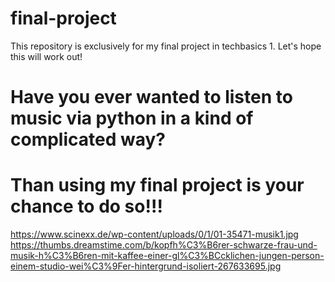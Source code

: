 # final-project
This repository is exclusively for my final project in techbasics 1. Let's hope this will work out!

# Have you ever wanted to listen to music via python in a kind of complicated way?
# Than using my final project is your chance to do so!!!
https://www.scinexx.de/wp-content/uploads/0/1/01-35471-musik1.jpg
https://thumbs.dreamstime.com/b/kopfh%C3%B6rer-schwarze-frau-und-musik-h%C3%B6ren-mit-kaffee-einer-gl%C3%BCcklichen-jungen-person-einem-studio-wei%C3%9Fer-hintergrund-isoliert-267633695.jpg

